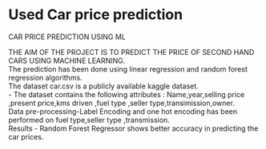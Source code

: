 # Used Car price prediction
CAR PRICE PREDICTION USING ML

THE AIM OF THE PROJECT IS TO PREDICT THE PRICE OF SECOND HAND CARS USING MACHINE LEARNING.<br/>
The prediction has been done using linear regression and random forest regression algorithms.<br/>
The dataset car.csv is a publicly available kaggle dataset.<br/>
      - The dataset contains the following attributes : Name,year,selling price ,present price,kms driven ,fuel type ,seller type,transimission,owner.<br/>
Data pre-processing-Label Encoding and one hot encoding has been performed on fuel type,seller type ,transmission.<br/>
Results - Random Forest Regressor shows better accuracy in predicting the car prices.
  
      
